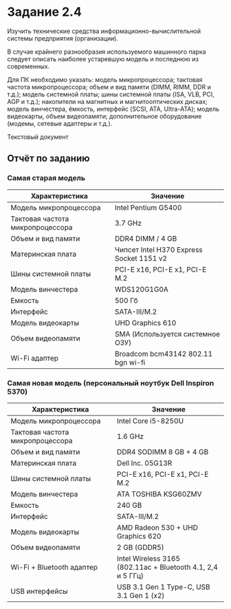 # Задание 2.4

Изучить технические средства информационно-вычислительной системы предприятия (организации).

В случае крайнего разнообразия используемого машинного парка следует описать наиболее устаревшую модель и последнюю из современных.

Для ПК необходимо указать: модель микропроцессора; тактовая частота микропроцессора; объем и вид памяти (DIMM, RIMM, DDR и т.д.); модель системной платы; шины системной платы (ISA, VLB, PCI, AGP и т.д.); накопители на магнитных и магнитооптических дисках; модель винчестера, ёмкость, интерфейс (SCSI, ATA, Ultra-ATA); модель видеокарты, объем видеопамяти; дополнительное оборудование (модемы, сетевые адаптеры и т.д.).

Текстовый документ

## Отчёт по заданию

### Самая старая модель

| Характеристика                   | Значение                                 |
| -------------------------------- | ---------------------------------------- |
| Модель микропроцессора           | Intel Pentium G5400                      |
| Тактовая частота микропроцессора | 3.7 GHz                                  |
| Объем и вид памяти               | DDR4 DIMM / 4 GB                         |
| Материнская плата                | Чипсет Intel H370 Express Socket 1151 v2 |
| Шины системной платы             | PCI-E x16, PCI-E x1, PCI-E M.2           |
| Модель винчестера                | WDS120G1G0A                              |
| Емкость                          | 500 Гб                                   |
| Интерфейс                        | SATA-III/M.2                             |
| Модель видеокарты                | UHD Graphics 610                         |
| Объем видеопамяти                | SMA (Используется системное ОЗУ)         |
| Wi-Fi адаптер                    | Broadcom bcm43142 802.11 bgn wi-fi       |

### Самая новая модель (персональный ноутбук Dell Inspiron 5370)

| Характеристика                   | Значение                                                       |
| -------------------------------- | -------------------------------------------------------------- |
| Модель микропроцессора           | Intel Core i5-8250U                                            |
| Тактовая частота микропроцессора | 1.6 GHz                                                        |
| Объем и вид памяти               | DDR4 SODIMM 8 GB + 4 GB                                        |
| Материнская плата                | Dell Inc. 05G13R                                               |
| Шины системной платы             | PCI-E x16, PCI-E x1, PCI-E M.2                                 |
| Модель винчестера                | ATA TOSHIBA KSG60ZMV                                           |
| Емкость                          | 240 GB                                                         |
| Интерфейс                        | SATA-III/M.2                                                   |
| Модель видеокарты                | AMD Radeon 530 + UHD Graphics 620                              |
| Объем видеопамяти                | 2 GB (GDDR5)                                                   |
| Wi-Fi + Bluetooth адаптер        | Intel Wireless 3165<br>(802.11ac + Bluetooth 4.1, 2,4 и 5 ГГц) |
| USB интерфейсы                   | USB 3.1 Gen 1 Type-C, USB 3.1 Gen 1 (x2)                       |
